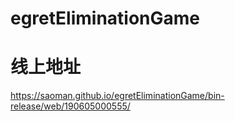 # egretEliminationGame


# 线上地址
https://saoman.github.io/egretEliminationGame/bin-release/web/190605000555/
